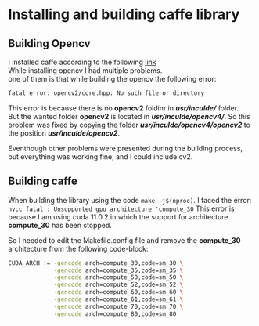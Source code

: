 # Installing and building caffe library

## Building Opencv

I installed caffe according to the following [link](https://qengineering.eu/install-caffe-on-ubuntu-20.04-with-opencv-4.4.html)  
While installing opencv I had multiple problems.  
one of them is that while building the opencv the following error:

```bash
fatal error: opencv2/core.hpp: No such file or directory
```

This error is because there is no **opencv2** foldinr in ***usr/inculde/*** folder.  
But the wanted folder **opencv2** is located in ***usr/inculde/opencv4/***. So this problem was fixed by copying the folder ***usr/inculde/opencv4/opencv2*** to the position ***usr/inculde/opencv2***.

Eventhough other problems were presented during the building process, but everything was working fine, and I could include cv2.

## Building caffe

When building the library using the code ```make -j$(nproc)```. I faced the error:  
```nvcc fatal : Unsupported gpu architecture 'compute_30```
This error is because I am using cuda 11.0.2 in which the support for architecture **compute_30** has been stopped.

So I needed to edit the Makefile.config file and remove the **compute_30** architecture from the following code-block:

```bash
CUDA_ARCH := -gencode arch=compute_30,code=sm_30 \
             -gencode arch=compute_35,code=sm_35 \
             -gencode arch=compute_50,code=sm_50 \
             -gencode arch=compute_52,code=sm_52 \
             -gencode arch=compute_60,code=sm_60 \
             -gencode arch=compute_61,code=sm_61 \
             -gencode arch=compute_70,code=sm_70 \
             -gencode arch=compute_80,code=sm_80
```

